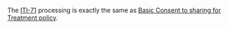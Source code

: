 The [ITI-71](other.html#updates-to-iti-71) processing is exactly the same as [Basic Consent to sharing for Treatment policy](Consent-ex-consent-basic-treat.html#notes).

